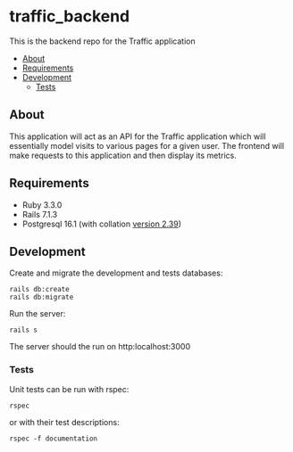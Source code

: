# traffic_backend

This is the backend repo for the Traffic application

<!-- vim-markdown-toc GFM -->

* [About](#about)
* [Requirements](#requirements)
* [Development](#development)
  * [Tests](#tests)

<!-- vim-markdown-toc -->

## About

This application will act as an API for the Traffic application which will
essentially model visits to various pages for a given user. The frontend will
make requests to this application and then display its metrics.

## Requirements

* Ruby 3.3.0
* Rails 7.1.3
* Postgresql 16.1 (with collation [version
  2.39](https://dba.stackexchange.com/a/330184))


## Development

Create and migrate the development and tests databases:

    rails db:create
    rails db:migrate

Run the server:

    rails s

The server should the run on http:localhost:3000

### Tests

Unit tests can be run with rspec:

    rspec

or with their test descriptions:

    rspec -f documentation
